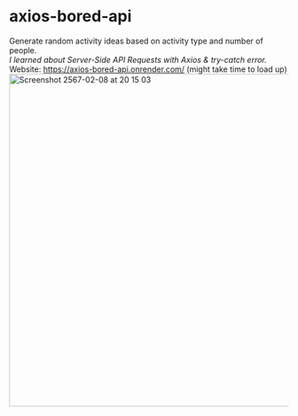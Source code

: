 # axios-bored-api
Generate random activity ideas based on activity type and number of people. </br>
<i>I learned about Server-Side API Requests with Axios & try-catch error.</i></br>
Website: https://axios-bored-api.onrender.com/ (might take time to load up)
<img width="600" alt="Screenshot 2567-02-08 at 20 15 03" src="https://github.com/chanikayay/axios-bored-api/assets/148809457/70b2fd22-5b7c-4135-aa7a-60c2a0adc070">
